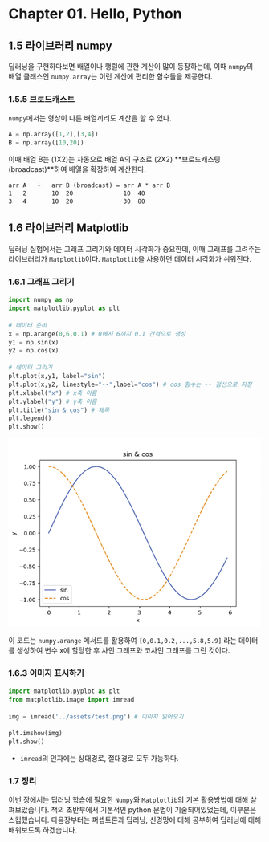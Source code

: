 # Chapter 01. Hello, Python
## 1.5 라이브러리 numpy
딥러닝을 구현하다보면 배열이나 행렬에 관한 계산이 많이 등장하는데, 이때 `numpy`의 배열 클래스인 `numpy.array`는 이런 계산에 편리한 함수들을 제공한다.
### 1.5.5 브로드캐스트
`numpy`에서는 형상이 다른 배열끼리도 계산을 할 수 있다.
``` python
A = np.array([1,2],[3,4])
B = np.array([10,20])
```
이때 배열 B는 (1X2)는 자동으로 배열 A의 구조로 (2X2) **브로드캐스팅(broadcast)**하여 배열을 확장하여 계산한다.
```
arr A   +   arr B (broadcast) = arr A * arr B
1   2       10  20              10  40
3   4       10  20              30  80
```
## 1.6 라이브러리 Matplotlib
딥러닝 실험에서는 그래프 그리기와 데이터 시각화가 중요한데, 이때 그래프를 그려주는 라이브러리가 `Matplotlib`이다.
`Matplotlib`을 사용하면 데이터 시각화가 쉬워진다.
### 1.6.1 그래프 그리기
``` python
import numpy as np
import matplotlib.pyplot as plt

# 데이터 준비
x = np.arange(0,6,0.1) # 0에서 6까지 0.1 간격으로 생성
y1 = np.sin(x)
y2 = np.cos(x)

# 데이터 그리기
plt.plot(x,y1, label="sin")
plt.plot(x,y2, linestyle="--",label="cos") # cos 함수는 -- 점선으로 지정
plt.xlabel("x") # x축 이름
plt.ylabel("y") # y축 이름
plt.title("sin & cos") # 제목
plt.legend()
plt.show()
```
![sin_cos_graph](../assets/sin_cos_graph.png)

이 코드는 `numpy.arange` 메서드를 활용하여 `[0,0.1,0.2,...,5.8,5.9]` 라는 데이터를 생성하여 변수 x에 할당한 후 사인 그래프와 코사인 그래프를 그린 것이다.

### 1.6.3 이미지 표시하기
```python
import matplotlib.pyplot as plt
from matplotlib.image import imread

img = imread('../assets/test.png') # 이미지 읽어오기

plt.imshow(img)
plt.show()
```
* `imread`의 인자에는 상대경로, 절대경로 모두 가능하다.

### 1.7 정리
이번 장에서는 딥러닝 학습에 필요한 `Numpy`와 `Matplotlib`의 기본 활용방법에 대해 살펴보았습니다.
책의 초반부에서 기본적인 python 문법이 기술되어있었는데, 이부분은 스킵했습니다.
다음장부터는 퍼셉트론과 딥러닝, 신경망에 대해 공부하여 딥러닝에 대해 배워보도록 하겠습니다.